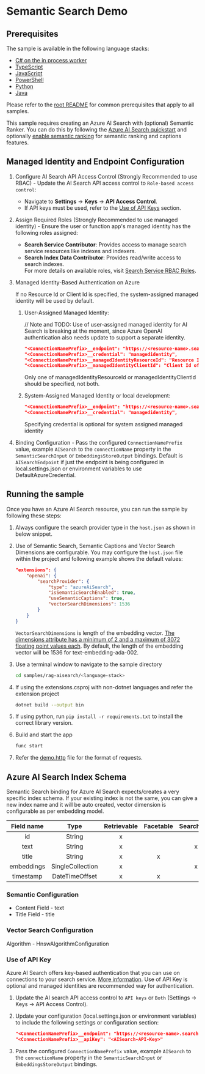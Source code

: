 # Semantic Search Demo

## Prerequisites

The sample is available in the following language stacks:

* [C# on the in process worker](csharp-inproc/)
* [TypeScript](typescript/)
* [JavaScript](javascript/)
* [PowerShell](powershell/)
* [Python](python/)
* [Java](java/)

Please refer to the [root README](../../README.md#requirements) for common prerequisites that apply to all samples.

This sample requires creating an Azure AI Search with (optional) Semantic Ranker. You can do this by following the [Azure AI Search quickstart](https://learn.microsoft.com/en-us/azure/search/search-create-service-portal)
and optionally [enable semantic ranking](https://learn.microsoft.com/en-us/azure/search/semantic-how-to-enable-disable?tabs=enable-portal) for semantic ranking and captions features.

## Managed Identity and Endpoint Configuration

1. Configure AI Search API Access Control (Strongly Recommended to use RBAC) -
   Update the AI Search API access control to `Role-based access control`:
   * Navigate to **Settings** → **Keys** → **API Access Control**.
   * If API keys must be used, refer to the [Use of API Keys](#use-of-api-key) section.

2. Assign Required Roles (Strongly Recommended to use managed identity) -
   Ensure the user or function app's managed identity has the following roles assigned:
   * **Search Service Contributor**: Provides access to manage search service resources like indexes and indexers.
   * **Search Index Data Contributor**: Provides read/write access to search indexes.  
     For more details on available roles, visit [Search Service RBAC Roles](https://learn.microsoft.com/azure/search/search-security-rbac#built-in-roles-used-in-search).

3. Managed Identity-Based Authentication on Azure

    If no Resource Id or Client Id is specified, the system-assigned managed identity will be used by default.

    1. User-Assigned Managed Identity:

        // Note and TODO: Use of user-assigned managed identity for AI Search is breaking at the moment, since Azure OpenAI authentication also needs update to support a separate identity.

        ```json
        "<ConnectionNamePrefix>__endpoint": "https://<resource-name>.search.windows.net",
        "<ConnectionNamePrefix>__credential": "managedidentity",
        "<ConnectionNamePrefix>__managedIdentityResourceId": "Resource Id of managed identity", 
        "<ConnectionNamePrefix>__managedIdentityClientId": "Client Id of managed identity"
        ```

        Only one of managedIdentityResourceId or managedIdentityClientId should be specified, not both.

    2. System-Assigned Managed Identity or local development:

        ```json
        "<ConnectionNamePrefix>__endpoint": "https://<resource-name>.search.windows.net",
        "<ConnectionNamePrefix>__credential": "managedidentity",
        ```

       Specifying credential is optional for system assigned managed identity

4. Binding Configuration -
    Pass the configured `ConnectionNamePrefix` value, example `AISearch` to the `connectionName` property in the `SemanticSearchInput` or `EmbeddingsStoreOutput` bindings. Default is `AISearchEndpoint` if just the endpoint is being configured in local.settings.json or environment variables to use DefaultAzureCredential.

## Running the sample

Once you have an Azure AI Search resource, you can run the sample by following these steps:

1. Always configure the search provider type in the `host.json` as shown in below snippet.
1. Use of Semantic Search, Semantic Captions and Vector Search Dimensions are configurable. You may configure the `host.json` file within the project and following example shows the default values:

    ```json
    "extensions": {
        "openai": {
            "searchProvider": {
                "type": "azureAiSearch",
                "isSemanticSearchEnabled": true,
                "useSemanticCaptions": true,
                "vectorSearchDimensions": 1536
            }
        }
    }
    ```

    `VectorSearchDimensions` is length of the embedding vector. [The dimensions attribute has a minimum of 2 and a maximum of 3072 floating point values each](https://learn.microsoft.com/azure/search/search-get-started-vector#:~:text=dimensions%20attribute%20has%20a%20minimum%20of%202%20and%20a%20maximum%20of%203072%20floating%20point%20values%20each). By default, the length of the embedding vector will be 1536 for text-embedding-ada-002.

1. Use a terminal window to navigate to the sample directory

    ```sh
    cd samples/rag-aisearch/<language-stack>
    ```

1. If using the extensions.csproj with non-dotnet languages and refer the extension project

    ```sh
    dotnet build --output bin
    ```

1. If using python, run `pip install -r requirements.txt` to install the correct library version.
1. Build and start the app

    ```sh
    func start
    ```

1. Refer the [demo.http](demo.http) file for the format of requests.

## Azure AI Search Index Schema

Semantic Search binding for Azure AI Search expects/creates a very specific index schema. If your existing index is not the same, you can give a new index name and it will be auto created, vector dimension is configurable as per embedding model.

| Field name | Type             | Retrievable | Facetable | Searchable | Analyzer    | Dimensions  |
|:----------:|:----------------:|:-----------:|:---------:|:----------:|:-----------:|:-----------:|
| id         | String           | x           |           |            |             |             |
| text       | String           | x           |           | x          |             |             |
| title      | String           | x           | x         |            |             |             |
| embeddings | SingleCollection | x           |           | x          | EnMicrosoft | 1536        |
| timestamp  | DateTimeOffset   | x           | x         |            |             |             |

### Semantic Configuration

* Content Field - text
* Title Field - title

### Vector Search Configuration

Algorithm - HnswAlgorithmConfiguration

### Use of API Key

Azure AI Search offers key-based authentication that you can use on connections to your search service. [More information](https://learn.microsoft.com/azure/search/search-security-api-keys). Use of API Key is optional and managed identities are recommended way for authentication.

1. Update the AI search API access control to `API keys` or `Both` (Settings -> Keys -> API Access Control).
1. Update your configuration (local.settings.json or environment variables) to include the following settings or configuration section:

   ```json
   "<ConnectionNamePrefix>__endpoint": "https://<resource-name>.search.windows.net",
   "<ConnectionNamePrefix>__apiKey": "<AISearch-API-Key>"
   ```

1. Pass the configured `ConnectionNamePrefix` value, example `AISearch` to the `connectionName` property in the `SemanticSearchInput` or `EmbeddingsStoreOutput` bindings.
